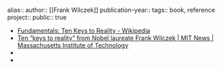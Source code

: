 alias::
author:: [[Frank Wilczek]] 
publication-year::
tags:: book, reference
project:: 
public:: true

- [Fundamentals: Ten Keys to Reality - Wikipedia](https://en.wikipedia.org/wiki/Fundamentals:_Ten_Keys_to_Reality)
- [Ten “keys to reality” from Nobel laureate Frank Wilczek | MIT News | Massachusetts Institute of Technology](https://news.mit.edu/2021/ten-keys-reality-wilczek-0112)
-
-